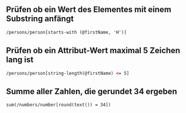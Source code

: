 ## Prüfen ob ein Wert des Elementes mit einem Substring anfängt
```xml
/persons/person[starts-with (@firstName, 'H')]
```

## Prüfen ob ein Attribut-Wert maximal 5 Zeichen lang ist
```xml
/persons/person[string-length(@firstName) <= 5]
```

## Summe aller Zahlen, die gerundet 34 ergeben
```xml
sum(/numbers/number[round(text()) = 34])
```